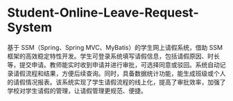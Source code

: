 # Student-Online-Leave-Request-System
基于 SSM（Spring、Spring MVC、MyBatis）的学生网上请假系统，借助 SSM 框架的高效稳定特性开发。学生可登录系统填写请假信息，包括请假原因、时长等，提交申请。教师能实时收到申请并进行审批，可选择同意或驳回。系统自动记录请假流程和结果，方便后续查询。同时，具备数据统计功能，能生成班级或个人的请假情况报表。该系统实现了学生请假流程的线上化，提高了审批效率，加强了学校对学生请假的管理，让请假管理更规范、便捷。 
